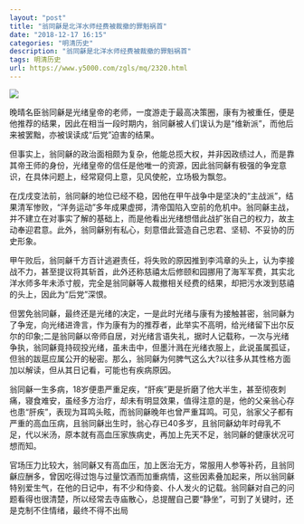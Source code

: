 ```yaml
---
layout: "post"
title: "翁同龢是北洋水师经费被裁撤的罪魁祸首"
date: "2018-12-17 16:15"
categories: "明清历史"
description: "翁同龢是北洋水师经费被裁撤的罪魁祸首"
tags: 明清历史
url: https://www.y5000.com/zgls/mq/2320.html
---
```






[![](https://img.y5000.com/uploads/allimg/160413/4-1604131439251Q.jpg)](https://www.y5000.com/)

晚晴名臣翁同龢是光绪皇帝的老师，一度游走于最高决策圈，康有为被重任，便是他推荐的结果，因此在相当一段时期内，翁同龢被人们误认为是“维新派”，而他后来被罢黜，亦被误读成“后党”迫害的结果。

但事实上，翁同龢的政治面相颇为复杂，他能总揽大权，并非因政绩过人，而是靠其帝王师的身份，光绪皇帝的信任是他唯一的资源，因此翁同龢有极强的争宠意识，在具体问题上，经常窥伺上意，见风使舵，立场极为飘忽。

在戊戌变法前，翁同龢的地位已经不稳，因他在甲午战争中是坚决的“主战派”，结果清军惨败，“洋务运动”多年成果虚掷，清帝国陷入空前的危机中。翁同龢主战，并不建立在对事实了解的基础上，而是他看出光绪想借此战扩张自己的权力，故主动奉迎君意。此外，翁同龢别有私心，刻意借此营造自己忠君、坚韧、不妥协的历史形象。

甲午败后，翁同龢千方百计逃避责任，将失败的原因推到李鸿章的头上，认为李接战不力，甚至提议将其斩首，此外还称慈禧太后修颐和园挪用了海军军费，其实北洋水师多年未添寸舰，完全是翁同龢等人裁撤相关经费的结果，却把污水泼到慈禧的头上，因此为“后党”深恨。

但罢免翁同龢，最终还是光绪的决定，一是此时光绪与康有为接触甚密，翁同龢为了争宠，向光绪进谗言，作为康有为的推荐者，此举实不高明，给光绪留下出尔反尔的印象;二是翁同龢以帝师自居，对光绪言语失礼，据时人记载称，一次与光绪争执，翁同龢竟持砚投光绪，虽未击中，但墨汁溅在光绪衣服上，此说虽属孤证，但翁的跋扈应属公开的秘密。那么，翁同龢为何脾气这么大?以往多从其性格方面加以解读，但从其日记看，可能也有疾病原因。

翁同龢一生多病，18岁便患严重足疾，“肝疾”更是折磨了他大半生，甚至彻夜刺痛，寝食难安，虽经多方治疗，却未有明显效果，值得注意的是，他的父亲翁心存也患“肝疾”，表现为耳鸣头眩，而翁同龢晚年也曾严重耳鸣。可见，翁家父子都有严重的高血压病，且翁同龢出生时，翁心存已40多岁，且翁同龢幼年时母乳不足，代以米汤，原本就有高血压家族病史，再加上先天不足，翁同龢的健康状况可想而知。

官场压力比较大，翁同龢又有高血压，加上医治无方，常服用人参等补药，且翁同龢应酬多，曾因吃得过饱与过量饮酒而加重病情，这些因素叠加起来，所以翁同龢特别爱生气，在他的日记中，有不少和侍妾、仆人发火的记载。翁同龢对自己的问题看得也很清楚，所以经常去寺庙散心，总提醒自己要“静坐”，可到了关键时，还是克制不住情绪，最终不得不出局
